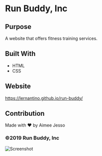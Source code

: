 # Run Buddy, Inc

## Purpose
A website that offers fitness training services. 

## Built With
* HTML
* CSS

## Website
https://lernantino.github.io/run-buddy/

## Contribution
Made with ❤️ by Aimee Jesso

### ©️2019 Run Buddy, Inc 
![Screenshot](./assets/images/RunBuddyScreen.png)
